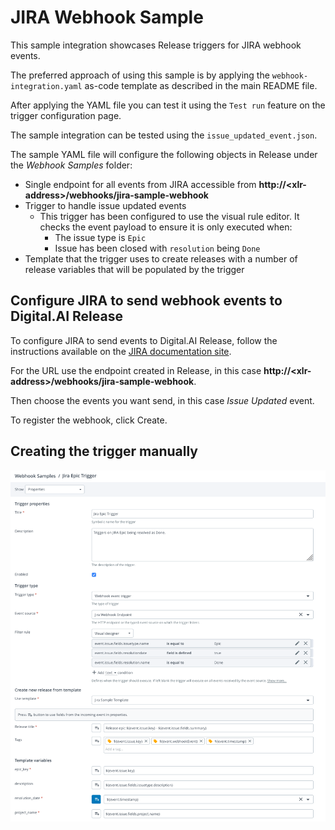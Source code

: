 # JIRA Webhook Sample

This sample integration showcases Release triggers for JIRA webhook events.

The preferred approach of using this sample is by applying the `webhook-integration.yaml` as-code template as described in the main README file.

After applying the YAML file you can test it using the `Test run` feature on the trigger configuration page.

The sample integration can be tested using the `issue_updated_event.json`.

The sample YAML file will configure the following objects in Release under the *Webhook Samples* folder:
 - Single endpoint for all events from JIRA accessible from **http://&lt;xlr-address&gt;/webhooks/jira-sample-webhook**
 - Trigger to handle issue updated events
   - This trigger has been configured to use the visual rule editor. It checks the event payload to ensure it is only executed when:
     - The issue type is `Epic`
     - Issue has been closed with `resolution` being `Done`
 - Template that the trigger uses to create releases with a number of release variables that will be populated by the
   trigger
   
## Configure JIRA to send webhook events to Digital.AI Release

To configure JIRA to send events to Digital.AI Release, follow the instructions available on the [JIRA documentation site](https://developer.atlassian.com/server/jira/platform/webhooks/).

For the URL use the endpoint created in Release, in this case **http://&lt;xlr-address&gt;/webhooks/jira-sample-webhook**.

Then choose the events you want send, in this case *Issue Updated* event.

To register the webhook, click Create.

## Creating the trigger manually

![Sample trigger](./screenshots/jira_trigger.png)


